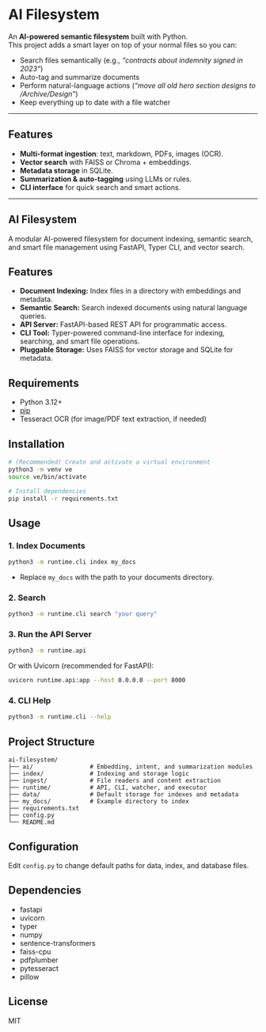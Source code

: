 # AI Filesystem

An **AI-powered semantic filesystem** built with Python.  
This project adds a smart layer on top of your normal files so you can:

-  Search files semantically (e.g., *“contracts about indemnity signed in 2023”*)  
-  Auto-tag and summarize documents  
-  Perform natural-language actions (*“move all old hero section designs to /Archive/Design”*)  
-  Keep everything up to date with a file watcher
  
---

## Features

- **Multi-format ingestion**: text, markdown, PDFs, images (OCR).  
- **Vector search** with FAISS or Chroma + embeddings.  
- **Metadata storage** in SQLite.  
- **Summarization & auto-tagging** using LLMs or rules.  
- **CLI interface** for quick search and smart actions.  

---

## AI Filesystem

A modular AI-powered filesystem for document indexing, semantic search, and smart file management using FastAPI, Typer CLI, and vector search.

## Features

- **Document Indexing:** Index files in a directory with embeddings and metadata.
- **Semantic Search:** Search indexed documents using natural language queries.
- **API Server:** FastAPI-based REST API for programmatic access.
- **CLI Tool:** Typer-powered command-line interface for indexing, searching, and smart file operations.
- **Pluggable Storage:** Uses FAISS for vector storage and SQLite for metadata.

## Requirements

- Python 3.12+
- [pip](https://pip.pypa.io/)
- Tesseract OCR (for image/PDF text extraction, if needed)

## Installation

```bash
# (Recommended) Create and activate a virtual environment
python3 -m venv ve
source ve/bin/activate

# Install dependencies
pip install -r requirements.txt
```

## Usage

### 1. Index Documents

```bash
python3 -m runtime.cli index my_docs
```
- Replace `my_docs` with the path to your documents directory.

### 2. Search

```bash
python3 -m runtime.cli search "your query"
```

### 3. Run the API Server

```bash
python3 -m runtime.api
```
Or with Uvicorn (recommended for FastAPI):
```bash
uvicorn runtime.api:app --host 0.0.0.0 --port 8000
```

### 4. CLI Help

```bash
python3 -m runtime.cli --help
```

## Project Structure

```
ai-filesystem/
├── ai/                # Embedding, intent, and summarization modules
├── index/             # Indexing and storage logic
├── ingest/            # File readers and content extraction
├── runtime/           # API, CLI, watcher, and executor
├── data/              # Default storage for indexes and metadata
├── my_docs/           # Example directory to index
├── requirements.txt
├── config.py
└── README.md
```

## Configuration

Edit `config.py` to change default paths for data, index, and database files.

## Dependencies

- fastapi
- uvicorn
- typer
- numpy
- sentence-transformers
- faiss-cpu
- pdfplumber
- pytesseract
- pillow

## License

MIT
